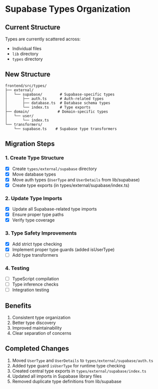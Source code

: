 # Supabase Types Organization

## Current Structure
Types are currently scattered across:
- Individual files
- `lib` directory
- `types` directory

## New Structure
```
frontend/src/types/
├── external/
│   └── supabase/        # Supabase-specific types
│       ├── auth.ts      # Auth-related types
│       ├── database.ts  # Database schema types
│       └── index.ts     # Type exports
├── domain/             # Domain-specific types
│   └── user/
│       └── index.ts
└── transformers/
    └── supabase.ts    # Supabase type transformers
```

## Migration Steps

### 1. Create Type Structure
- [x] Create `types/external/supabase` directory
- [x] Move database types
- [x] Move auth types (`UserType` and `UserDetails` from lib/supabase)
- [x] Create type exports (in types/external/supabase/index.ts)

### 2. Update Type Imports
- [x] Update all Supabase-related type imports
- [x] Ensure proper type paths
- [x] Verify type coverage

### 3. Type Safety Improvements
- [x] Add strict type checking
- [x] Implement proper type guards (added isUserType)
- [ ] Add type transformers

### 4. Testing
- [ ] TypeScript compilation
- [ ] Type inference checks
- [ ] Integration testing

## Benefits
1. Consistent type organization
2. Better type discovery
3. Improved maintainability
4. Clear separation of concerns

## Completed Changes
1. Moved `UserType` and `UserDetails` to `types/external/supabase/auth.ts`
2. Added type guard `isUserType` for runtime type checking
3. Created central type exports in `types/external/supabase/index.ts`
4. Updated all imports in Supabase library files
5. Removed duplicate type definitions from lib/supabase

